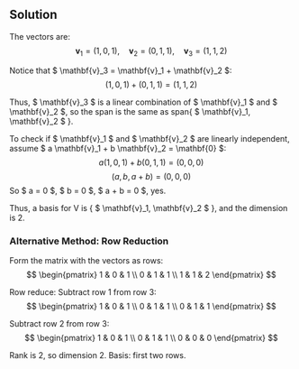 <!-- 8. Let V be the subspace of R3spanned by {(1,0,1),(0,1,1),(1,1,2)}. Find a basis
for V and compute its dimension. -->

## Solution

The vectors are:
$$
\mathbf{v}_1 = (1, 0, 1), \quad \mathbf{v}_2 = (0, 1, 1), \quad \mathbf{v}_3 = (1, 1, 2)
$$

Notice that $ \mathbf{v}_3 = \mathbf{v}_1 + \mathbf{v}_2 $:
$$
(1, 0, 1) + (0, 1, 1) = (1, 1, 2)
$$

Thus, $ \mathbf{v}_3 $ is a linear combination of $ \mathbf{v}_1 $ and $ \mathbf{v}_2 $, so the span is the same as span{ $ \mathbf{v}_1, \mathbf{v}_2 $ }.

To check if $ \mathbf{v}_1 $ and $ \mathbf{v}_2 $ are linearly independent, assume $ a \mathbf{v}_1 + b \mathbf{v}_2 = \mathbf{0} $:
$$
a(1, 0, 1) + b(0, 1, 1) = (0, 0, 0)
$$
$$
(a, b, a + b) = (0, 0, 0)
$$
So $ a = 0 $, $ b = 0 $, $ a + b = 0 $, yes.

Thus, a basis for V is { $ \mathbf{v}_1, \mathbf{v}_2 $ }, and the dimension is 2.

### Alternative Method: Row Reduction

Form the matrix with the vectors as rows:
$$
\begin{pmatrix}
1 & 0 & 1 \\
0 & 1 & 1 \\
1 & 1 & 2
\end{pmatrix}
$$

Row reduce:
Subtract row 1 from row 3:
$$
\begin{pmatrix}
1 & 0 & 1 \\
0 & 1 & 1 \\
0 & 1 & 1
\end{pmatrix}
$$

Subtract row 2 from row 3:
$$
\begin{pmatrix}
1 & 0 & 1 \\
0 & 1 & 1 \\
0 & 0 & 0
\end{pmatrix}
$$

Rank is 2, so dimension 2. Basis: first two rows.
